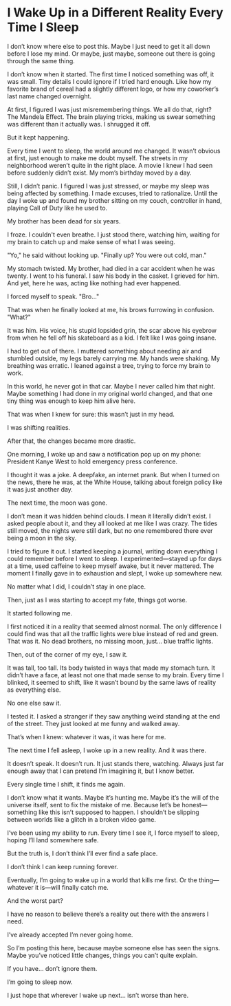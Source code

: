 # I Wake Up in a Different Reality Every Time I Sleep

I don’t know where else to post this. Maybe I just need to get it all down before I lose my mind. Or maybe, just maybe, someone out there is going through the same thing.



I don’t know when it started. The first time I noticed something was off, it was small. Tiny details I could ignore if I tried hard enough. Like how my favorite brand of cereal had a slightly different logo, or how my coworker’s last name changed overnight.

At first, I figured I was just misremembering things. We all do that, right? The Mandela Effect. The brain playing tricks, making us swear something was different than it actually was. I shrugged it off.

But it kept happening.

Every time I went to sleep, the world around me changed. It wasn’t obvious at first, just enough to make me doubt myself. The streets in my neighborhood weren’t quite in the right place. A movie I knew I had seen before suddenly didn’t exist. My mom’s birthday moved by a day.

Still, I didn’t panic. I figured I was just stressed, or maybe my sleep was being affected by something. I made excuses, tried to rationalize. Until the day I woke up and found my brother sitting on my couch, controller in hand, playing Call of Duty like he used to.

My brother has been dead for six years.

I froze. I couldn't even breathe. I just stood there, watching him, waiting for my brain to catch up and make sense of what I was seeing.

"Yo," he said without looking up. "Finally up? You were out cold, man."

My stomach twisted. My brother, had died in a car accident when he was twenty. I went to his funeral. I saw his body in the casket. I grieved for him. And yet, here he was, acting like nothing had ever happened.

I forced myself to speak. "Bro…"

That was when he finally looked at me, his brows furrowing in confusion. "What?"

It was him. His voice, his stupid lopsided grin, the scar above his eyebrow from when he fell off his skateboard as a kid. I felt like I was going insane.

I had to get out of there. I muttered something about needing air and stumbled outside, my legs barely carrying me. My hands were shaking. My breathing was erratic. I leaned against a tree, trying to force my brain to work.

In this world, he never got in that car. Maybe I never called him that night. Maybe something I had done in my original world changed, and that one tiny thing was enough to keep him alive here.

That was when I knew for sure: this wasn’t just in my head.

I was shifting realities.



After that, the changes became more drastic.

One morning, I woke up and saw a notification pop up on my phone: President Kanye West to hold emergency press conference.

I thought it was a joke. A deepfake, an internet prank. But when I turned on the news, there he was, at the White House, talking about foreign policy like it was just another day.

The next time, the moon was gone.

I don’t mean it was hidden behind clouds. I mean it literally didn’t exist. I asked people about it, and they all looked at me like I was crazy. The tides still moved, the nights were still dark, but no one remembered there ever being a moon in the sky.

I tried to figure it out. I started keeping a journal, writing down everything I could remember before I went to sleep. I experimented—stayed up for days at a time, used caffeine to keep myself awake, but it never mattered. The moment I finally gave in to exhaustion and slept, I woke up somewhere new.

No matter what I did, I couldn’t stay in one place.

Then, just as I was starting to accept my fate, things got worse.

It started following me.



I first noticed it in a reality that seemed almost normal. The only difference I could find was that all the traffic lights were blue instead of red and green. That was it. No dead brothers, no missing moon, just… blue traffic lights.

Then, out of the corner of my eye, I saw it.

It was tall, too tall. Its body twisted in ways that made my stomach turn. It didn’t have a face, at least not one that made sense to my brain. Every time I blinked, it seemed to shift, like it wasn’t bound by the same laws of reality as everything else.

No one else saw it.

I tested it. I asked a stranger if they saw anything weird standing at the end of the street. They just looked at me funny and walked away.

That’s when I knew: whatever it was, it was here for me.

The next time I fell asleep, I woke up in a new reality. And it was there.

It doesn’t speak. It doesn’t run. It just stands there, watching. Always just far enough away that I can pretend I’m imagining it, but I know better.

Every single time I shift, it finds me again.

I don’t know what it wants. Maybe it’s hunting me. Maybe it’s the will of the universe itself, sent to fix the mistake of me. Because let’s be honest—something like this isn’t supposed to happen. I shouldn’t be slipping between worlds like a glitch in a broken video game.

I’ve been using my ability to run. Every time I see it, I force myself to sleep, hoping I’ll land somewhere safe.

But the truth is, I don’t think I’ll ever find a safe place.

I don’t think I can keep running forever.

Eventually, I’m going to wake up in a world that kills me first. Or the thing—whatever it is—will finally catch me.

And the worst part?

I have no reason to believe there’s a reality out there with the answers I need.

I’ve already accepted I’m never going home.

So I’m posting this here, because maybe someone else has seen the signs. Maybe you’ve noticed little changes, things you can’t quite explain.

If you have… don’t ignore them.

I’m going to sleep now.

I just hope that wherever I wake up next… isn’t worse than here.

